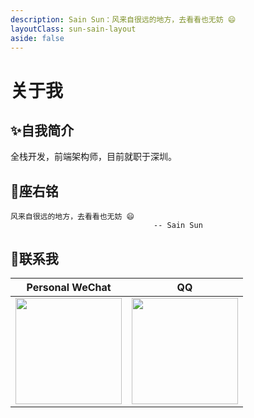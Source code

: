```yaml
---
description: Sain Sun：风来自很远的地方，去看看也无妨 😄
layoutClass: sun-sain-layout
aside: false
---
```


<style>
.sun-sain-layout img {
  display: inline-block;
  margin-right: 6px;
}
</style>
# 关于我

## ✨自我简介
全栈开发，前端架构师，目前就职于深圳。

## 📝座右铭
```sh:no-line-numbers
风来自很远的地方，去看看也无妨 😄
                                -- Sain Sun
```
<!-- <div>
文件名称
</div> -->
## 📱联系我
| Personal WeChat | QQ |
|:--: |:--: |
|<img src="https://cdn.jsdelivr.net/gh/sunxuecong/static/wechat.jpg" width=170>|<img src="https://cdn.jsdelivr.net/gh/sunxuecong/static/qq.jpg" width=170>|